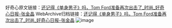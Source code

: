 好奇心原文链接：[还记得《单身男子》吗，Tom Ford准备再次出击了_时尚_好奇心日报-张金晶](https://www.qdaily.com/articles/7810.html)
WebArchive归档链接：[还记得《单身男子》吗，Tom Ford准备再次出击了_时尚_好奇心日报-张金晶](http://web.archive.org/web/20171218005911/http://www.qdaily.com:80/articles/7810.html)
![image](http://ww3.sinaimg.cn/large/007d5XDply1g3wjzpn8xfj30u03634qp)